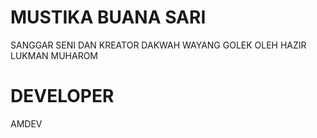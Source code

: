 # MUSTIKA BUANA SARI

SANGGAR SENI DAN KREATOR DAKWAH WAYANG GOLEK OLEH HAZIR LUKMAN MUHAROM

# DEVELOPER

AMDEV
